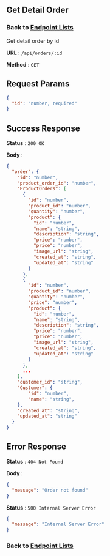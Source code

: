 ## Get Detail Order

### Back to [Endpoint Lists](../README.md)

Get detail order by id

**URL** : `/api/orders/:id`

**Method** : `GET`

## Request Params

```json
{
  "id": "number, required"
}
```

## Success Response

**Status** : `200 OK`

**Body** :

```json
{
  "order": {
    "id": "number",
    "product_order_id": "number",
    "ProductOrders": [
      {
        "id": "number",
        "product_id": "number",
        "quantity": "number",
        "product": {
          "id": "number",
          "name": "string",
          "description": "string",
          "price": "number",
          "price": "number",
          "image_url": "string",
          "created_at": "string",
          "updated_at": "string"
        }
      },
      {
        "id": "number",
        "product_id": "number",
        "quantity": "number",
        "price": "number",
        "product": {
          "id": "number",
          "name": "string",
          "description": "string",
          "price": "number",
          "price": "number",
          "image_url": "string",
          "created_at": "string",
          "updated_at": "string"
        }
      },
      ...
    ],
    "customer_id": "string",
    "Customer": {
        "id": "number",
        "name": "string",
    },
    "created_at": "string",
    "updated_at": "string"
  }
}
```

## Error Response

**Status** : `404 Not Found`

**Body** :

```json
{
  "message": "Order not found"
}
```

**Status** : `500 Internal Server Error`

```json
{
  "message": "Internal Server Error"
}
```

### Back to [Endpoint Lists](../README.md)

